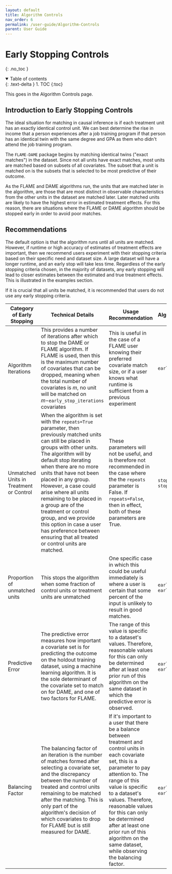 ```yaml
---
layout: default
title: Algorithm Controls
nav_order: 6
permalink: /user-guide/Algorithm-Controls
parent: User Guide
---
```


# Early Stopping Controls
{: .no_toc }

<details open markdown="block">
  <summary>
    Table of contents
  </summary>
  {: .text-delta }
1. TOC
{:toc}
</details>

This goes in the Algorithm Controls page. 

## Introduction to Early Stopping Controls

The ideal situation for matching in causal inference is if each treatment unit has an exactly identical control unit. We can best determine the rise in income that a person experiences after a job training program if that person has an identical twin with the same degree and GPA as them who didn't attend the job training program. 

The `FLAME-DAME` package begins by matching identical twins ("exact matches") in the dataset. Since not all units have exact matches, most units are matched based on subsets of all covariates. The subset that a unit is matched on is the subsets that is selected to be most predictive of their outcome. 

As the FLAME and DAME algorithms run, the units that are matched later in the algorithm, are those that are most distinct in observable characteristics from the other units in the dataset are matched later. Later matched units are likely to have the highest error in estimated treatment effects. For this reason, there are situations where the FLAME or DAME algorithm should be stopped early in order to avoid poor matches. 


## Recommendations


The default option is that the algorithm runs until all units are matched. However, if runtime or high accuracy of estimates of treatment effects are important, then we recommend users experiment with their stopping criteria based on their specific need and dataset size. A large dataset will have a longer runtime, and an early stop will take less time. Regardless of the early stopping criteria chosen, in the majority of datasets, any early stopping will lead to closer estimates between the estimated and true treatment effects. This is illustrated in the examples section. 

If it is crucial that all units be matched, it is recommended that users do not use any early stopping criteria.

| Category of Early Stopping              | Technical Details                                                                                                                                                                                                                                                                                                                                                                                                                                                                                            | Usage Recommendation                                                                                                                                                                                                                                                                                                                                                                         | Algorithm parameters                           |
|-----------------------------------------|--------------------------------------------------------------------------------------------------------------------------------------------------------------------------------------------------------------------------------------------------------------------------------------------------------------------------------------------------------------------------------------------------------------------------------------------------------------------------------------------------------------|----------------------------------------------------------------------------------------------------------------------------------------------------------------------------------------------------------------------------------------------------------------------------------------------------------------------------------------------------------------------------------------------|------------------------------------------------|
| Algorithm Iterations                    | This provides a number of iterations after which to stop the DAME or FLAME algorithm. If FLAME is used, then this is the maximum number of covariates that can be dropped, meaning when the total number of covariates is $m$, no unit will be matched on $m-$`early_stop_iterations`  covariates                                                                                                                                                                                                              | This is useful in the case of a FLAME user knowing their preferred covariate match size, or if a user knows what runtime is sufficient from a previous experiment                                                                                                                                                                                                                            | `early_stop_iterations`                        |
| Unmatched Units in Treatment or Control | When the algorithm is set with the `repeats=True` parameter, then previously matched units can still be placed in groups with other units. The algorithm will by default stop iterating when there are no more units that have not been placed in any group. However, a case could arise where all units remaining to be placed in a group are of the treatment or control group, and we  provide this option in case a user has preference between ensuring that all treated or control units are matched.  | These parameters will not be useful, and is therefore not recommended in the case where the the `repeats` parameter is False. If `repeats=False`, then in effect, both of these parameters are True.                                                                                                                                                                                                        |   `stop_unmatched_c`, `stop_unmatched_t`       |
| Proportion of unmatched units           | This stops the algorithm when some fraction of control units or treatment units are unmatched                                                                                                                                                                                                                                                                                                                                                                                                                | One specific case in which this could be useful immediately is where a user is certain that some percent of the input is unlikely to result in good matches.                                                                                                                                                                                                                                 | `early_stop_un_c_frac`, `early_stop_un_t_frac` |
| Predictive Error                        | The predictive error measures how important a covariate set is for predicting the outcome on the holdout training dataset, using a machine learning algorithm. It is the sole determinant of the covariate set to match on for DAME, and one of two factors for FLAME.                                                                                                                                                                                                                                                | The range of this value is specific to a dataset's values. Therefore, reasonable values for this can only be determined after at least one prior run of this algorithm on the same dataset in which the predictive error is observed.                                                                                                                                                        | `early_stop_pe`, `early_stop_pe_frac`          |
| Balancing Factor                        | The balancing factor of an iteration is the number of matches formed after selecting a covariate set, and the discrepancy between the number of treated and control units remaining to be matched after the matching. This is only part of the algorithm's decision of which covariates to drop for FLAME but is still measured for DAME.                                                                                                                                                                    | If it's important to a user that there be a balance between treatment and control units in each covariate set, this is  a parameter to pay attention to.  The range of this value is specific to a dataset's values. Therefore, reasonable values for this can only be determined  after at least one prior run of this algorithm on the same dataset, while observing the balancing factor. | `early_stop_bf`, `early_stop_bf_frac`          |
